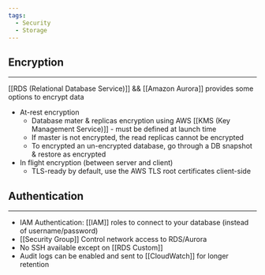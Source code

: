 ```yaml
---
tags:
  - Security
  - Storage
---
```

## Encryption
---
[[RDS (Relational Database Service)]] && [[Amazon Aurora]] provides some options to encrypt data
- At-rest encryption
	- Database mater & replicas encryption using AWS [[KMS (Key Management Service)]] - must be defined at launch time
	- If master is not encrypted, the read replicas cannot be encrypted
	- To encrypted an un-encrypted database, go through a DB snapshot & restore as encrypted
- In flight encryption (between server and client)
	- TLS-ready by default, use the AWS TLS root certificates client-side

## Authentication
---
- IAM Authentication: [[IAM]] roles to connect to your database (instead of username/password)
- [[Security Group]] Control network access to RDS/Aurora
- No SSH available except on [[RDS Custom]]
- Audit logs can be enabled and sent to [[CloudWatch]] for longer retention